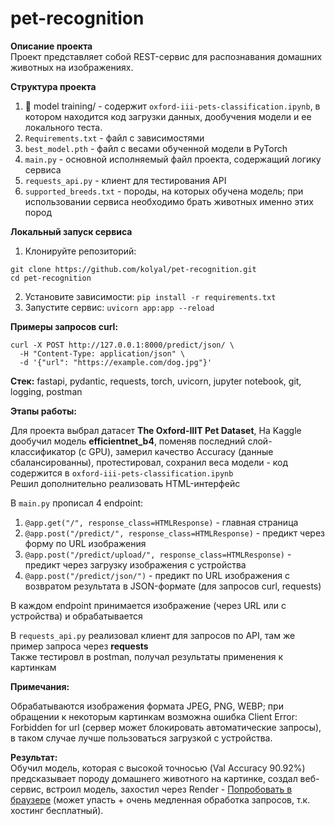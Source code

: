 # pet-recognition 

**Описание проекта**  
Проект представляет собой REST-сервис для распознавания домашних животных на изображениях.

**Структура проекта**
1. :file_folder: model training/ - содержит `oxford-iii-pets-classification.ipynb`, в котором находится код загрузки данных, дообучения модели и ее локального теста.
2. `Requirements.txt` - файл с зависимостями
3. `best_model.pth` - файл с весами обученной модели в PyTorch
4. `main.py` - основной исполняемый файл проекта, содержащий логику сервиса
5. `requests_api.py` - клиент для тестирования API
6. `supported_breeds.txt` - породы, на которых обучена модель; при использовании сервиса необходимо брать животных именно этих пород

**Локальный запуск сервиса**
1. Клонируйте репозиторий:
```
git clone https://github.com/kolyal/pet-recognition.git
cd pet-recognition
```
2. Установите зависимости:
`pip install -r requirements.txt`
3. Запустите сервис: `uvicorn app:app --reload`

**Примеры запросов curl:**
```
curl -X POST http://127.0.0.1:8000/predict/json/ \
  -H "Content-Type: application/json" \
  -d '{"url": "https://example.com/dog.jpg"}'
```

**Стек:**
fastapi, pydantic, requests, torch, uvicorn, jupyter notebook, git, logging, postman

**Этапы работы:**  

Для проекта выбрал датасет **The Oxford-IIIT Pet Dataset**, На Kaggle дообучил модель **efficientnet_b4**, поменяв последний слой-классификатор (с GPU), замерил качество Accuracy (данные сбалансированны), протестировал, сохранил веса модели - код содержится в `oxford-iii-pets-classification.ipynb`  
Решил дополнительно реализовать HTML-интерфейс

В `main.py` прописал 4 endpoint:
1. `@app.get("/", response_class=HTMLResponse)` - главная страница
2. `@app.post("/predict/", response_class=HTMLResponse)` - предикт через форму по URL изображения
3. `@app.post("/predict/upload/", response_class=HTMLResponse)` - предикт через загрузку изображения с устройства
4. `@app.post("/predict/json/")` - предикт по URL изображения с возвратом результата в JSON-формате (для запросов curl, requests)

В каждом endpoint принимается изображение (через URL или с устройства) и обрабатывается 

В `requests_api.py` реализовал клиент для запросов по API, там же пример запроса через **requests**  
Также тестировл в postman, получал результаты применения к картинкам  

**Примечания:**  

Обрабатываются изображения формата JPEG, PNG, WEBP; при обращении к некоторым картинкам возможна ошибка Client Error: Forbidden for url (сервер может блокировать автоматические запросы), в таком случае лучше пользоваться загрузкой с устройства.

**Результат:**  
Обучил модель, которая с высокой точносью (Val Accuracy 90.92%) предсказывает породу домашнего животного на картинке, создал веб-сервис, встроил модель, захостил через Render - [Попробовать в браузере](https://pet-recognition-qpf3.onrender.com/) (может упасть + очень медленная обработка запросов, т.к. хостинг бесплатный).
